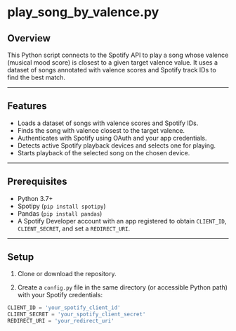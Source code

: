 # play_song_by_valence.py

## Overview

This Python script connects to the Spotify API to play a song whose valence (musical mood score) is closest to a given target valence value. It uses a dataset of songs annotated with valence scores and Spotify track IDs to find the best match.

---

## Features

- Loads a dataset of songs with valence scores and Spotify IDs.
- Finds the song with valence closest to the target valence.
- Authenticates with Spotify using OAuth and your app credentials.
- Detects active Spotify playback devices and selects one for playing.
- Starts playback of the selected song on the chosen device.

---

## Prerequisites

- Python 3.7+
- Spotipy (`pip install spotipy`)
- Pandas (`pip install pandas`)
- A Spotify Developer account with an app registered to obtain `CLIENT_ID`, `CLIENT_SECRET`, and set a `REDIRECT_URI`.

---

## Setup

1. Clone or download the repository.

2. Create a `config.py` file in the same directory (or accessible Python path) with your Spotify credentials:

```python
CLIENT_ID = 'your_spotify_client_id'
CLIENT_SECRET = 'your_spotify_client_secret'
REDIRECT_URI = 'your_redirect_uri'
